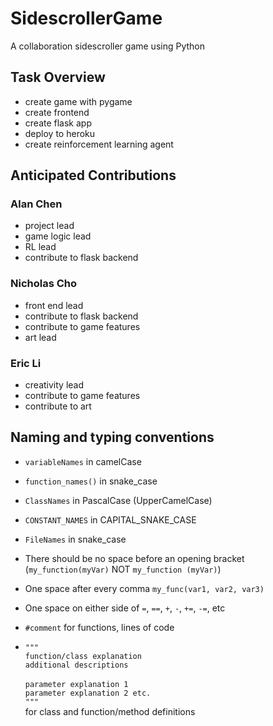 # SidescrollerGame
A collaboration sidescroller game using Python

## Task Overview
- create game with pygame
- create frontend
- create flask app
- deploy to heroku
- create reinforcement learning agent

## Anticipated Contributions
### Alan Chen
- project lead
- game logic lead
- RL lead
- contribute to flask backend

### Nicholas Cho
- front end lead
- contribute to flask backend
- contribute to game features
- art lead

### Eric Li
- creativity lead
- contribute to game features
- contribute to art

## Naming and typing conventions
* `variableNames` in camelCase

* `function_names()` in snake_case
* `ClassNames` in PascalCase (UpperCamelCase)
* `CONSTANT_NAMES` in CAPITAL_SNAKE_CASE
* `FileNames` in snake_case
* There should be no space before an opening bracket (`my_function(myVar)` NOT `my_function (myVar)`)
* One space after every comma `my_func(var1, var2, var3)`
* One space on either side of `=`, `==`, `+`, `-`, `+=`, `-=`, etc
* `#comment` for functions, lines of code
* `"""`<br /> `function/class explanation`<br />`additional descriptions`<br /><br />`parameter explanation 1`<br /> `parameter explanation 2 etc.`<br />`"""`<br />for class and function/method definitions
